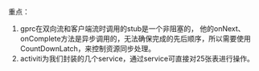 重点：
 1. gprc在双向流和客户端流时调用的stub是一个非阻塞的，
 他的onNext、onComplete方法是异步调用的，无法确保完成的先后顺序，所以需要使用CountDownLatch，来控制资源同步处理。
 2. activiti为我们封装的几个service，通过service可直接对25张表进行操作。